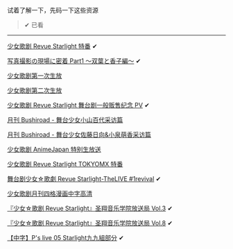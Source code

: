 试着了解一下，先码一下这些资源

>  ✔ 已看

-----

[少女歌剧 Revue Starlight 特番](https://www.bilibili.com/video/av21511002/) ✔

[写真撮影の現場に密着 Part1 ～双葉と香子編～](https://www.bilibili.com/video/av22649169/) ✔

[少女歌剧第一次生放](https://acg.tv/av13761402/)

[少女歌剧第二次生放](https://acg.tv/av16835395/)

[少女歌剧 Revue Starlight 舞台剧一般贩售纪念 PV](https://acg.tv/av17255000/) ✔

[月刊 Bushiroad - 舞台少女小山百代采访篇](https://acg.tv/av18063522/)

[月刊 Bushiroad - 舞台少女佐藤日向&小泉萌香采访篇](https://acg.tv/av19058666/)

[少女歌剧 AnimeJapan 特别生放送](https://acg.tv/av21266560/)

[少女歌剧 Revue Starlight TOKYOMX 特番](https://acg.tv/av21511002/)

[舞台剧少女☆歌劇 Revue Starlight-TheLIVE #1revival](https://acg.tv/av22490328/) ✔

[少女歌剧月刊四格漫画中字高清](https://www.bushiroadcn.com/category/comic/)

[『少女☆歌剧 Revue Starlight』圣翔音乐学院放送局 Vol.3](https://www.bilibili.com/video/av16840530/) ✔

[『少女☆歌剧 Revue Starlight』圣翔音乐学院放送局 Vol.8](https://www.bilibili.com/video/av24526183/) ✔

[【中字】P's live 05 Starlight九九組部分](https://www.bilibili.com/video/av25664376/) ✔
